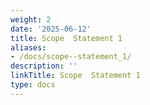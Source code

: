 ```yaml
---
weight: 2
date: '2025-06-12'
title: Scope  Statement 1
aliases:
- /docs/scope--statement_1/
description: ''
linkTitle: Scope  Statement 1
type: docs
---
```


